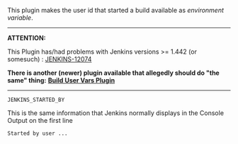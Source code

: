 This plugin makes the user id that started a build available as
*environment variable*.

  
--------------------

**ATTENTION:**

This Plugin has/had problems with Jenkins versions \>= 1.442 (or
somesuch)
: [JENKINS-12074](https://issues.jenkins-ci.org/browse/JENKINS-12074)

**There is another (newer) plugin available that allegedly should do
"the same" thing:** **[Build User Vars
Plugin](https://wiki.jenkins-ci.org/display/JENKINS/Build+User+Vars+Plugin)**

--------------------

    JENKINS_STARTED_BY

This is the same information that Jenkins normally displays in the
Console Output on the first line

    Started by user ...
